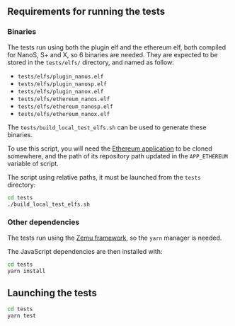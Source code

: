 ## Requirements for running the tests

### Binaries

The tests run using both the plugin elf and the ethereum elf, both compiled
for NanoS, S+ and X, so 6 binaries are needed. They are expected to be stored in the
`tests/elfs/` directory, and named as follow:

* `tests/elfs/plugin_nanos.elf`
* `tests/elfs/plugin_nanosp.elf`
* `tests/elfs/plugin_nanox.elf`
* `tests/elfs/ethereum_nanos.elf`
* `tests/elfs/ethereum_nanosp.elf`
* `tests/elfs/ethereum_nanox.elf`

The `tests/build_local_test_elfs.sh` can be used to generate these binaries.

To use this script, you will need the
[Ethereum application](https://github.com/LedgerHQ/app-ethereum) to be cloned
somewhere, and the path of its repository path updated in the `APP_ETHEREUM`
variable of script.

The script using relative paths, it must be launched from the `tests` directory:

```bash
cd tests
./build_local_test_elfs.sh
```

### Other dependencies

The tests run using the [Zemu framework](https://github.com/Zondax/zemu),
so the `yarn` manager is needed.

The JavaScript dependencies are then installed with:

```bash
cd tests
yarn install
```

## Launching the tests

```bash
cd tests
yarn test
```